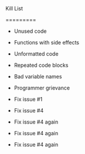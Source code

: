Kill List

=========

* Unused code

* Functions with side effects

* Unformatted code

* Repeated code blocks

* Bad variable names


* Programmer grievance
* Fix issue #1
* Fix issue #4
* Fix issue #4 again
* Fix issue #4 again
* Fix issue #4 again
